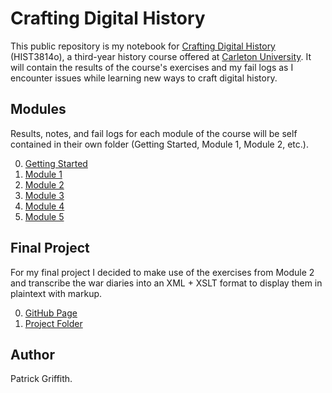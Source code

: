 # Crafting Digital History

This public repository is my notebook for [Crafting Digital History][0] (HIST3814o), a third-year history course offered at [Carleton University][1]. It will contain the results of the course's exercises and my fail logs as I encounter issues while learning new ways to craft digital history. 

## Modules
Results, notes, and fail logs for each module of the course will be self contained in their own folder (Getting Started, Module 1, Module 2, etc.). 

0. [Getting Started](/Getting%20Started/)
1. [Module 1](/Module%201/)
2. [Module 2](/Module%202/)
3. [Module 3](/Module%203/)
4. [Module 4](/Module%204/)
5. [Module 5](/Module%205/)

## Final Project
For my final project I decided to make use of the exercises from Module 2 and transcribe the war diaries into an XML + XSLT format to display them in plaintext with markup.

0. [GitHub Page](https://arborlux.github.io/hist3814o/Final%20Project/war-diary.xml)
1. [Project Folder](/Final%20Project/)

## Author

Patrick Griffith.

[0]: http://site.craftingdigitalhistory.ca/
[1]: https://carleton.ca/

